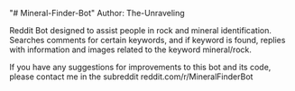 "# Mineral-Finder-Bot" 
Author: The-Unraveling

Reddit Bot designed to assist people in rock and mineral identification.  Searches comments for certain keywords,
and if keyword is found, replies with information and images related to the keyword mineral/rock.

If you have any suggestions for improvements to this bot and its code, please contact me in the subreddit
reddit.com/r/MineralFinderBot